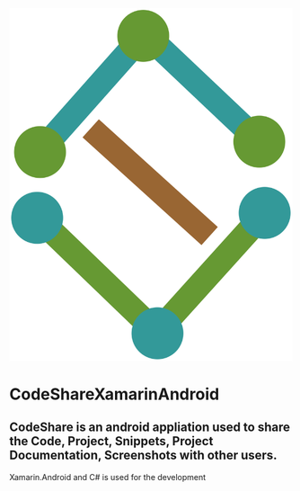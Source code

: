 ![CodeShare](/CodeShare/Resources/drawable/logo1.PNG?raw=true "Logo")
# CodeShareXamarinAndroid

## CodeShare is an android appliation used to share the Code, Project, Snippets, Project Documentation, Screenshots with other users.

Xamarin.Android and C# is used for the development
